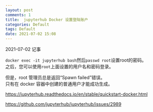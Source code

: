 ```yaml
---
layout: post
comments: 1
title:  jupyterhub Docker 设置登陆账户
categories: Default
tags: Default
date: 2021-07-02 15:08
---
```


 2021-07-02 记事



`docker exec -it jupyterhub bash`然后`passwd root`设置root的密码。  
之后，您可以使用`root`上面设置的用户名和密码登录。

但是，root 管理员总是返回“Spawn failed”错误。  
只有在 docker 容器中创建的普通用户才能成功生成。  

https://jupyterhub.readthedocs.io/en/stable/quickstart-docker.html

https://github.com/jupyterhub/jupyterhub/issues/2989